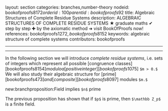 layout: section
categories: branches,number-theory
nodeid: bookofproofs$8172
orderid: 100
parentid: bookofproofs$92
title: Algebraic Structures of Complete Residue Systems
description: ALGEBRAIC STRUCTURES OF COMPLETE RESIDUE SYSTEMS ★ graduate maths ✔ step by step ✚ by the axiomatic method ➜ visit BookOfProofs now!
references: bookofproofs$1272,bookofproofs$8152
keywords: algebraic structure of complete systems
contributors: bookofproofs

---


---

In the following section we will introduce _complete residue systems_, i.e. sets of integers which represent all possible [congruence classes][bookofproofs$8154] modulo a [positive integer][bookofproofs$1075] `$m > 0.$` We will also study their algebraic structure for [prime][bookofproofs$473] and [composite][bookofproofs$8097] modules `$m.$`

new:branchproposition:Field implies `$n$` prime

The previous proposition has shown that if `$p$` is prime, then `$\mathbb Z_p$` is a finite field.
